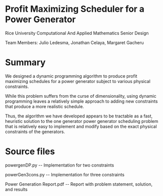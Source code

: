 # Profit Maximizing Scheduler for a Power Generator 
Rice University Computational And Applied Mathematics Senior Design

Team Members: Julio Ledesma, Jonathan Celaya, Margaret Gacheru

# Summary
We designed a dynamic programming algorithm to produce profit maximizing schedules for a power generator subject to various physical constraints. 

While this problem suffers from the curse of dimensionality, using dynamic programming leaves a relatively simple approach to adding new constraints that produce a more realistic schedule. 

Thus, the algorithm we have developed appears to be tractable as a fast, heuristic solution to the one generator power generator scheduling problem that is relatively easy to implement and modify based on the exact physical constraints of the generators. 

# Source files
powergenDP.py -- Implementation for two constraints

powerGen3cons.py -- Implementation for three constraints

Power Generation Report.pdf -- Report with problem statement, solution, and results

